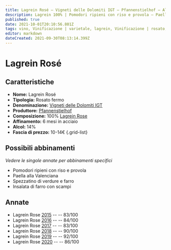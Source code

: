 ```yaml
---
title: Lagrein Rosé – Vigneti delle Dolomiti IGT – Pfannenstielhof – Alto-Adige (IT) – 10-14€ – 2★-5★
description: Lagrein 100% | Pomodori ripieni con riso e provola – Paella alla Valenciana – Spezzatino di verdure e farro – Insalata di farro con scampi
published: true
date: 2021-10-01T20:10:56.801Z
tags: vino, Vinificazione | varietale, lagrein, Vinificazione | rosato, Vinificazione | fermo, Valutazioni | 5 stelle, Regione | Alto-Adige (IT), Prezzi | 10-14€, pomodori ripieni con riso e provola, paella alla valenciana, spezzatino di verdure e farro, insalata di farro con scampi
editor: markdown
dateCreated: 2021-09-30T08:13:14.399Z
---
```


# Lagrein Rosé

## Caratteristiche
- **Nome:** Lagrein Rosé
- **Tipologia:** Rosato fermo 
- **Denominazione:** [Vigneti delle Dolomiti IGT](/denominazioni/Italia/Alto-Adige/IGT/Vigneti-delle-Dolomiti)
- **Produttore:** [Pfannenstielhof](/produttori/Italia/Alto-Adige/Pfannenstielhof) 
- **Composizione:** 100% [Lagrein Rose](/vitigni/Germania/bacca-nera/lagrein)
- **Affinamento:** 6 mesi in acciaio
- **Alcol:** 14%
- **Fascia di prezzo:** 10-14€
{.grid-list}




## Possibili abbinamenti
*Vedere le singole annate per abbinamenti specifici*

- Pomodori ripieni con riso e provola
- Paella alla Valenciana 
- Spezzatino di verdure e farro
- Insalata di farro con scampi

## Annate
- Lagrein Rose [2015](/vini/Italia/Alto-Adige/Pfannenstielhof/Lagrein-Rose/2015) -- <span class="star-2"></span> -- 83/100
- Lagrein Rose [2016](/vini/Italia/Alto-Adige/Pfannenstielhof/Lagrein-Rose/2016) -- <span class="star-2"></span> -- 84/100
- Lagrein Rose [2017](/vini/Italia/Alto-Adige/Pfannenstielhof/Lagrein-Rose/2017) -- <span class="star-2"></span> -- 83/100 
- Lagrein Rose [2018](/vini/Italia/Alto-Adige/Pfannenstielhof/Lagrein-Rose/2018) -- <span class="star-4"></span> -- 90/100
- Lagrein Rose [2019](/vini/Italia/Alto-Adige/Pfannenstielhof/Lagrein-Rose/2019) -- <span class="star-5"></span> -- 92/100 
- Lagrein Rose [2020](/vini/Italia/Alto-Adige/Pfannenstielhof/Lagrein-Rose/2020) -- <span class="star-3"></span> -- 86/100  